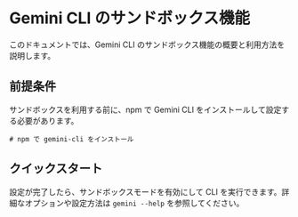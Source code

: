 # Gemini CLI のサンドボックス機能

このドキュメントでは、Gemini CLI のサンドボックス機能の概要と利用方法を説明します。

## 前提条件

サンドボックスを利用する前に、npm で Gemini CLI をインストールして設定する必要があります。

```
# npm で gemini-cli をインストール
```

## クイックスタート

設定が完了したら、サンドボックスモードを有効にして CLI を実行できます。詳細なオプションや設定方法は `gemini --help` を参照してください。
